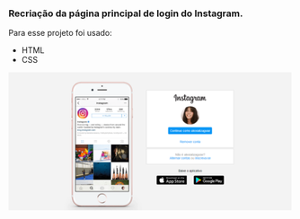 ### Recriação da página principal de login do Instagram. 
Para esse projeto foi usado:

- HTML
- CSS

<img src="instaimg.png"/>
